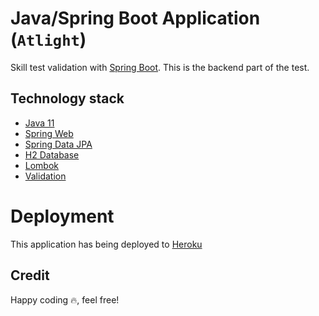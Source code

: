 # Java/Spring Boot Application (`Atlight`)

Skill test validation with [Spring Boot](https://spring.io/projects/spring-boot). This is the backend part of the test.


## Technology stack
* [Java 11](https://jdk.java.net/11/)
* [Spring Web](https://mvnrepository.com/artifact/org.springframework.boot/spring-boot-starter-web)
* [Spring Data JPA](https://mvnrepository.com/artifact/org.springframework.boot/spring-boot-starter-data-jpa)
* [H2 Database](https://mvnrepository.com/artifact/com.h2database/h2)
* [Lombok](https://mvnrepository.com/artifact/org.projectlombok)
* [Validation](https://mvnrepository.com/artifact/org.springframework.boot/spring-boot-starter-validation/2.5.1)

# Deployment
This application has being deployed to [Heroku](https://heroku.com/)

## Credit 
Happy coding 🔥, feel free!
